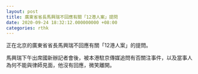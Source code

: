 ```yaml
---
layout: post
title: 廣東省省長馬興瑞不回應有關「12港人案」提問
date: 2020-09-24 18:32:12.000000000 +08:00
categories: rthk
---
```


正在北京的廣東省省長馬興瑞不回應有關「12港人案」的提問。

馬興瑞下午出席國新辦記者會後，被本港駐京傳媒追問有否關注事件，以及當事人為何不能與律師見面，他沒有回應，微笑離開。
